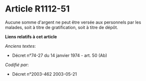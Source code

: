 # Article R1112-51

Aucune somme d'argent ne peut être versée aux personnels par les malades, soit à titre de gratification, soit à titre de
dépôt.

**Liens relatifs à cet article**

_Anciens textes_:

  - Décret n°74-27 du 14 janvier 1974 - art. 50 (Ab)

_Codifié par_:

  - Décret n°2003-462 2003-05-21
